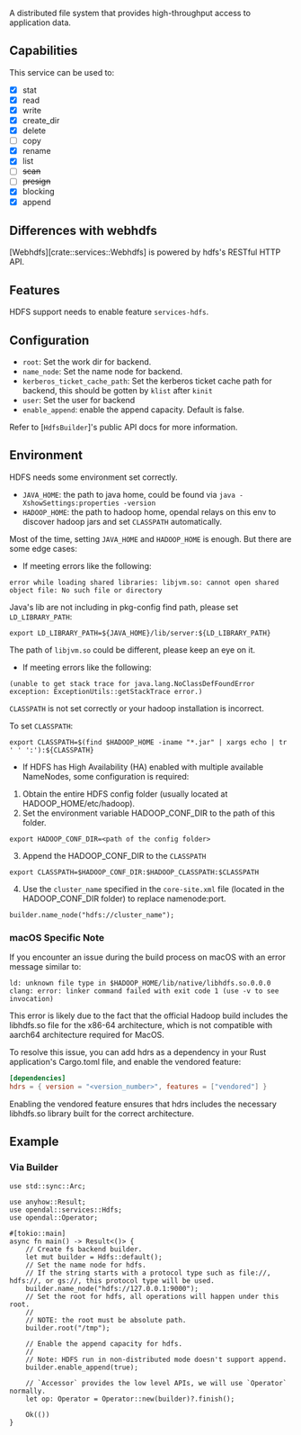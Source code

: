 A distributed file system that provides high-throughput access to application data.

## Capabilities

This service can be used to:

- [x] stat
- [x] read
- [x] write
- [x] create_dir
- [x] delete
- [ ] copy
- [x] rename
- [x] list
- [ ] ~~scan~~
- [ ] ~~presign~~
- [x] blocking
- [x] append

## Differences with webhdfs

[Webhdfs][crate::services::Webhdfs] is powered by hdfs's RESTful HTTP API.

## Features

HDFS support needs to enable feature `services-hdfs`.

## Configuration

- `root`: Set the work dir for backend.
- `name_node`: Set the name node for backend.
- `kerberos_ticket_cache_path`: Set the kerberos ticket cache path for backend, this should be gotten by `klist` after `kinit`
- `user`: Set the user for backend
- `enable_append`: enable the append capacity. Default is false. 

Refer to [`HdfsBuilder`]'s public API docs for more information.

## Environment

HDFS needs some environment set correctly.

- `JAVA_HOME`: the path to java home, could be found via `java -XshowSettings:properties -version`
- `HADOOP_HOME`: the path to hadoop home, opendal relays on this env to discover hadoop jars and set `CLASSPATH` automatically.

Most of the time, setting `JAVA_HOME` and `HADOOP_HOME` is enough. But there are some edge cases:

- If meeting errors like the following:

```shell
error while loading shared libraries: libjvm.so: cannot open shared object file: No such file or directory
```

Java's lib are not including in pkg-config find path, please set `LD_LIBRARY_PATH`:

```shell
export LD_LIBRARY_PATH=${JAVA_HOME}/lib/server:${LD_LIBRARY_PATH}
```

The path of `libjvm.so` could be different, please keep an eye on it.

- If meeting errors like the following:

```shell
(unable to get stack trace for java.lang.NoClassDefFoundError exception: ExceptionUtils::getStackTrace error.)
```

`CLASSPATH` is not set correctly or your hadoop installation is incorrect.

To set `CLASSPATH`:
```shell
export CLASSPATH=$(find $HADOOP_HOME -iname "*.jar" | xargs echo | tr ' ' ':'):${CLASSPATH}
```

- If HDFS has High Availability (HA) enabled with multiple available NameNodes, some configuration is required:
1. Obtain the entire HDFS config folder (usually located at HADOOP_HOME/etc/hadoop).
2. Set the environment variable HADOOP_CONF_DIR to the path of this folder.
```shell
export HADOOP_CONF_DIR=<path of the config folder>
```
3. Append the HADOOP_CONF_DIR to the `CLASSPATH`
```shell
export CLASSPATH=$HADOOP_CONF_DIR:$HADOOP_CLASSPATH:$CLASSPATH
```
4. Use the `cluster_name` specified in the `core-site.xml` file (located in the HADOOP_CONF_DIR folder) to replace namenode:port.

```ignore
builder.name_node("hdfs://cluster_name");
```

### macOS Specific Note

If you encounter an issue during the build process on macOS with an error message similar to:

```shell
ld: unknown file type in $HADOOP_HOME/lib/native/libhdfs.so.0.0.0
clang: error: linker command failed with exit code 1 (use -v to see invocation)
```
This error is likely due to the fact that the official Hadoop build includes the libhdfs.so file for the x86-64 architecture, which is not compatible with aarch64 architecture required for MacOS.

To resolve this issue, you can add hdrs as a dependency in your Rust application's Cargo.toml file, and enable the vendored feature:

```toml
[dependencies]
hdrs = { version = "<version_number>", features = ["vendored"] }
```
Enabling the vendored feature ensures that hdrs includes the necessary libhdfs.so library built for the correct architecture.

## Example

### Via Builder

```rust,no_run
use std::sync::Arc;

use anyhow::Result;
use opendal::services::Hdfs;
use opendal::Operator;

#[tokio::main]
async fn main() -> Result<()> {
    // Create fs backend builder.
    let mut builder = Hdfs::default();
    // Set the name node for hdfs.
    // If the string starts with a protocol type such as file://, hdfs://, or gs://, this protocol type will be used.
    builder.name_node("hdfs://127.0.0.1:9000");
    // Set the root for hdfs, all operations will happen under this root.
    //
    // NOTE: the root must be absolute path.
    builder.root("/tmp");
    
    // Enable the append capacity for hdfs. 
    // 
    // Note: HDFS run in non-distributed mode doesn't support append.
    builder.enable_append(true);

    // `Accessor` provides the low level APIs, we will use `Operator` normally.
    let op: Operator = Operator::new(builder)?.finish();

    Ok(())
}
```
